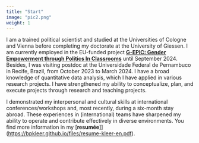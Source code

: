 ```yaml
---
title: "Start"
image: "pic2.png"
weight: 1
---
```


I am a trained political scientist and studied at the Universities of Cologne and Vienna before completing my doctorate at the University of Giessen. I am currently employed in the EU-funded project [**G-EPIC: Gender Empowerment through Politics In Classrooms**](https://g-epic.eu) until September 2024. Besides, I was visiting postdoc at the Universidade Federal de Pernambuco in Recife, Brazil, from October 2023 to March 2024. I have a broad knowledge of quantitative data analysis, which I have applied in various research projects. I have strengthened my ability to conceptualize, plan, and execute projects through research and teaching projects. 

I demonstrated my interpersonal and cultural skills at international conferences/workshops and, most recently, during a six-month stay abroad. These experiences in (international) teams have sharpened my ability to operate and contribute effectively in diverse environments. You find more information in my [**resumée**]](https://bpkleer.github.io/files/resume-kleer-en.pdf).
